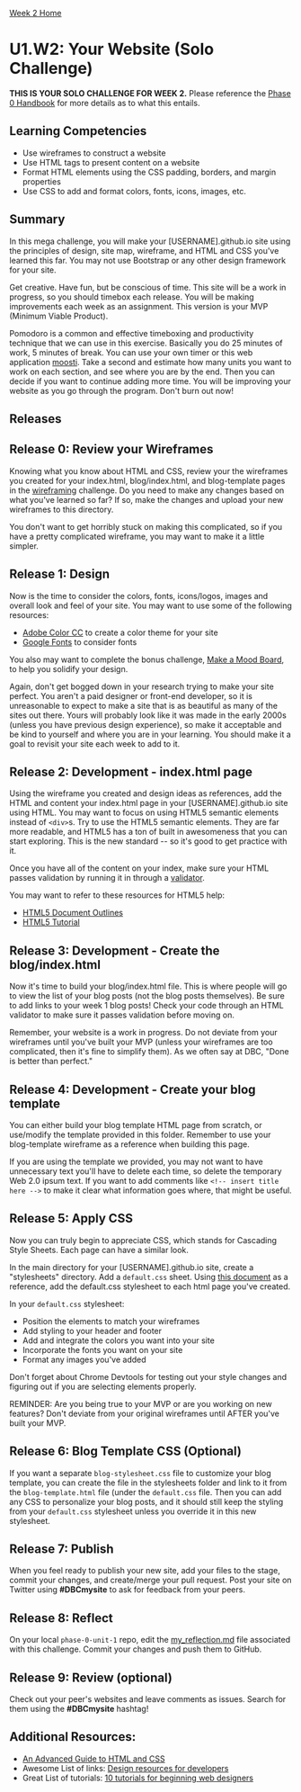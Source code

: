 [Week 2 Home](../)

# U1.W2: Your Website (Solo Challenge)

**THIS IS YOUR SOLO CHALLENGE FOR WEEK 2.** Please reference the [Phase 0 Handbook](https://github.com/Devbootcamp/phase-0-handbook/) for more details as to what this entails.

## Learning Competencies
- Use wireframes to construct a website
- Use HTML tags to present content on a website
- Format HTML elements using the CSS padding, borders, and margin properties
- Use CSS to add and format colors, fonts, icons, images, etc.

## Summary

In this mega challenge, you will make your [USERNAME].github.io site using the principles of design, site map, wireframe, and HTML and CSS you've learned this far. You may not use Bootstrap or any other design framework for your site.

Get creative. Have fun, but be conscious of time. This site will be a work in progress, so you should timebox each release. You will be making improvements each week as an assignment. This version is your MVP (Minimum Viable Product).

Pomodoro is a common and effective timeboxing and productivity technique that we can use in this exercise. Basically you do 25 minutes of work, 5 minutes of break. You can use your own timer or this web application [moosti](http://www.moosti.com). Take a second and estimate how many units you want to work on each section, and see where you are by the end. Then you can decide if you want to continue adding more time. You will be improving your website as you go through the program. Don't burn out now!

## Releases

## Release 0: Review your Wireframes

Knowing what you know about HTML and CSS, review your the wireframes you created for your index.html, blog/index.html, and blog-template pages in the [wireframing](../wireframing) challenge. Do you need to make any changes based on what you've learned so far? If so, make the changes and upload your new wireframes to this directory.

You don't want to get horribly stuck on making this complicated, so if you have a pretty complicated wireframe, you may want to make it a little simpler.

## Release 1: Design
Now is the time to consider the colors, fonts, icons/logos, images and overall look and feel of your site. You may want to use some of the following resources:

- [Adobe Color CC](https://kuler.adobe.com/create/color-wheel/) to create a color theme for your site
- [Google Fonts](https://www.google.com/fonts) to consider fonts

You also may want to complete the bonus challenge, [Make a Mood Board](../BONUS-challenges/mood-board), to help you solidify your design.

Again, don't get bogged down in your research trying to make your site perfect. You aren't a paid designer or front-end developer, so it is unreasonable to expect to make a site that is as beautiful as many of the sites out there. Yours will probably look like it was made in the early 2000s (unless you have previous design experience), so make it acceptable and be kind to yourself and where you are in your learning. You should make it a goal to revisit your site each week to add to it.

## Release 2: Development - index.html page

Using the wireframe you created and design ideas as references, add the HTML and content your index.html page in your [USERNAME].github.io site using HTML. You may want to focus on using HTML5 semantic elements instead of `<div>`s. Try to use the HTML5 semantic elements. They are far more readable, and HTML5 has a ton of built in awesomeness that you can start exploring. This is the new standard -- so it's good to get practice with it.

Once you have all of the content on your index, make sure your HTML passes validation by running it in through a [validator](http://validator.w3.org/#validate_by_input).

You may want to refer to these resources for HTML5 help:

- [HTML5 Document Outlines](http://html5doctor.com/outlines/)
- [HTML5 Tutorial](http://www.w3schools.com/html/html5_intro.asp)

## Release 3: Development - Create the blog/index.html

Now it's time to build your blog/index.html file. This is where people will go to view the list of your blog posts (not the blog posts themselves). Be sure to add links to your week 1 blog posts! Check your code through an HTML validator to make sure it passes validation before moving on.

Remember, your website is a work in progress. Do not deviate from your wireframes until you've built your MVP (unless your wireframes are too complicated, then it's fine to simplify them). As we often say at DBC, "Done is better than perfect."

## Release 4: Development - Create your blog template
You can either build your blog template HTML page from scratch, or use/modify the template provided in this folder. Remember to use your blog-template wireframe as a reference when building this page.

If you are using the template we provided, you may not want to have unnecessary text you'll have to delete each time, so delete the temporary Web 2.0 ipsum text. If you want to add comments like ```<!-- insert title here -->``` to make it clear what information goes where, that might be useful.

## Release 5: Apply CSS
Now you can truly begin to appreciate CSS, which stands for Cascading Style Sheets. Each page can have a similar look.

In the main directory for your [USERNAME].github.io site, create a "stylesheets" directory. Add a `default.css` sheet. Using [this document](http://www.basictips.com/using-multiple-external-style-sheets.shtml) as a reference, add the default.css stylesheet to each html page you've created.

In your `default.css` stylesheet:
- Position the elements to match your wireframes
- Add styling to your header and footer
- Add and integrate the colors you want into your site
- Incorporate the fonts you want on your site
- Format any images you've added

Don't forget about Chrome Devtools for testing out your style changes and figuring out if you are selecting elements properly.

REMINDER: Are you being true to your MVP or are you working on new features? Don't deviate from your original wireframes until AFTER you've built your MVP.

## Release 6: Blog Template CSS (Optional)

If you want a separate `blog-stylesheet.css` file to customize your blog template, you can create the file in the stylesheets folder and link to it from the `blog-template.html` file (under the `default.css` file. Then you can add any CSS to personalize your blog posts, and it should still keep the styling from your `default.css` stylesheet unless you override it in this new stylesheet.

## Release 7: Publish
When you feel ready to publish your new site, add your files to the stage, commit your changes, and create/merge your pull request. Post your site on Twitter using **#DBCmysite** to ask for feedback from your peers.

## Release 8: Reflect
On your local `phase-0-unit-1` repo, edit the [my_reflection.md](my_reflection.md) file associated with this challenge. Commit your changes and push them to GitHub.

## Release 9: Review (optional)
Check out your peer's websites and leave comments as issues. Search for them using the **#DBCmysite** hashtag!

## Additional Resources:
- [An Advanced Guide to HTML and CSS](http://learn.shayhowe.com/)
- Awesome List of links: [Design resources for developers](https://gist.github.com/jenmyers/7354863)
- Great List of tutorials: [10 tutorials for beginning web designers](http://code.tutsplus.com/articles/10-hand-picked-tutorials-for-beginning-web-designers--net-9341)
